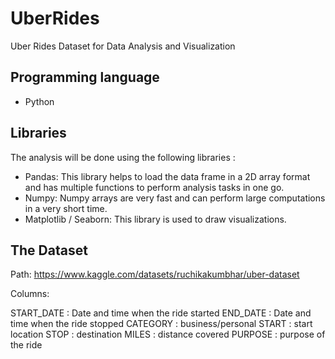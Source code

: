 # UberRides
Uber Rides Dataset for Data Analysis and Visualization

## Programming language ##
* Python 

## Libraries
The analysis will be done using the following libraries : 

* Pandas: This library helps to load the data frame in a 2D array format and has multiple functions to perform analysis tasks in one go.
* Numpy: Numpy arrays are very fast and can perform large computations in a very short time.
* Matplotlib / Seaborn: This library is used to draw visualizations.

## The Dataset
Path: https://www.kaggle.com/datasets/ruchikakumbhar/uber-dataset


Columns:

START_DATE : Date and time when the ride started
END_DATE : Date and time when the ride stopped
CATEGORY : business/personal
START : start location
STOP : destination
MILES : distance covered
PURPOSE : purpose of the ride

